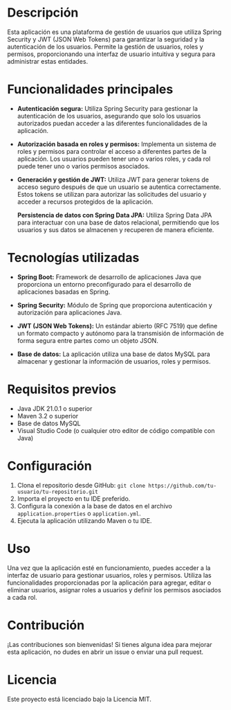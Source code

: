  # Descripción

Esta aplicación es una plataforma de gestión de usuarios que utiliza Spring Security y JWT (JSON Web Tokens) para garantizar la seguridad y la autenticación de los usuarios. Permite la gestión de usuarios, roles y permisos, proporcionando una interfaz de usuario intuitiva y segura para administrar estas entidades.

# Funcionalidades principales

-   **Autenticación segura:** Utiliza Spring Security para gestionar la autenticación de los usuarios, asegurando que solo los usuarios autorizados puedan acceder a las diferentes funcionalidades de la aplicación.
    
-   **Autorización basada en roles y permisos:** Implementa un sistema de roles y permisos para controlar el acceso a diferentes partes de la aplicación. Los usuarios pueden tener uno o varios roles, y cada rol puede tener uno o varios permisos asociados.
    
-   **Generación y gestión de JWT:** Utiliza JWT para generar tokens de acceso seguro después de que un usuario se autentica correctamente. Estos tokens se utilizan para autorizar las solicitudes del usuario y acceder a recursos protegidos de la aplicación.

    **Persistencia de datos con Spring Data JPA:** Utiliza Spring Data JPA para interactuar con una base de datos relacional, permitiendo que los usuarios y sus datos se almacenen y recuperen de manera eficiente.

# Tecnologías utilizadas

-   **Spring Boot:** Framework de desarrollo de aplicaciones Java que proporciona un entorno preconfigurado para el desarrollo de aplicaciones basadas en Spring.
    
-   **Spring Security:** Módulo de Spring que proporciona autenticación y autorización para aplicaciones Java.
    
-   **JWT (JSON Web Tokens):** Un estándar abierto (RFC 7519) que define un formato compacto y autónomo para la transmisión de información de forma segura entre partes como un objeto JSON.
    
-   **Base de datos:** La aplicación utiliza una base de datos  MySQL  para almacenar y gestionar la información de usuarios, roles y permisos.
    

# Requisitos previos

-   Java JDK 21.0.1 o superior
-   Maven 3.2 o superior
-   Base de datos MySQL
-   Visual Studio Code (o cualquier otro editor de código compatible con Java)

# Configuración

1.  Clona el repositorio desde GitHub: `git clone https://github.com/tu-usuario/tu-repositorio.git`
2.  Importa el proyecto en tu IDE preferido.
3.  Configura la conexión a la base de datos en el archivo `application.properties` o `application.yml`.
4.  Ejecuta la aplicación utilizando Maven o tu IDE.

# Uso

Una vez que la aplicación esté en funcionamiento, puedes acceder a la interfaz de usuario para gestionar usuarios, roles y permisos. Utiliza las funcionalidades proporcionadas por la aplicación para agregar, editar o eliminar usuarios, asignar roles a usuarios y definir los permisos asociados a cada rol.

# Contribución

¡Las contribuciones son bienvenidas! Si tienes alguna idea para mejorar esta aplicación, no dudes en abrir un issue o enviar una pull request.

# Licencia

Este proyecto está licenciado bajo la Licencia MIT.
